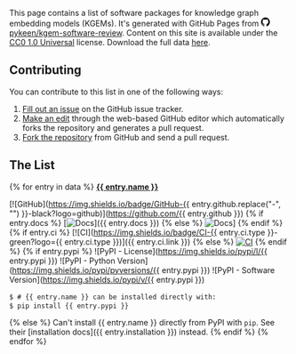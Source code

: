 This page contains a list of software packages for knowledge graph embedding models (KGEMs). It's generated with GitHub
Pages from <a href="https://github.com/pykeen/kgem-software-review"><img alt="GitHub logo"
src="img/github-icon.svg" width="16" height="16" /> pykeen/kgem-software-review</a>. Content on this site
is available under the [CC0 1.0 Universal](https://github.com/pykeen/kgem-software-review/blob/main/LICENSE)
license. Download the full data
[here](https://raw.githubusercontent.com/pykeen/kgem-software-review/main/_data/software.yml).

## Contributing

You can contribute to this list in one of the following ways:

1. [Fill out an issue](https://github.com/pykeen/kgem-software-review/issues/new?assignees=cthoyt&labels=enhancement&template=new-software-package.md&title=) on the GitHub issue tracker.
2. [Make an edit](https://github.com/pykeen/kgem-software-review/edit/main/_data/software.yml) through the web-based GitHub editor which automatically forks the repository and generates a pull request.
3. [Fork the repository](https://github.com/pykeen/kgem-software-review/) from GitHub and send a pull request.

## The List

{% for entry in data %}
<strong><a href="{% if entry.homepage %}{{ entry.homepage }}{% else %}https://github.com/{{ entry.github }}{% endif %}">{{ entry.name }}</a></strong>

[![GitHub](https://img.shields.io/badge/GitHub-{{ entry.github.replace("-", "") }}-black?logo=github)](https://github.com/{{ entry.github }})
{% if entry.docs  %}
[![Docs](https://img.shields.io/badge/Docs-available-green?logo=gitbook)]({{ entry.docs }})
{% else %}
![Docs](https://img.shields.io/badge/Docs-missing-red?logo=gitbook)]
{% endif %}
{% if entry.ci  %}
[![CI](https://img.shields.io/badge/CI-{{ entry.ci.type }}-green?logo={{ entry.ci.type }})]({{ entry.ci.link }})
{% else %}
[![CI](https://img.shields.io/badge/CI-missing-red)]()
{% endif %}
{% if entry.pypi %}
![PyPI - License](https://img.shields.io/pypi/l/{{ entry.pypi }})
![PyPI - Python Version](https://img.shields.io/pypi/pyversions/{{ entry.pypi }})
![PyPI - Software Version](https://img.shields.io/pypi/v/{{ entry.pypi }})

```shell
$ # {{ entry.name }} can be installed directly with:
$ pip install {{ entry.pypi }}
```
{% else %}
Can't install {{ entry.name }} directly from PyPI with `pip`. See their [installation docs]({{ entry.installation }}) instead.
{% endif %}
{% endfor %}
